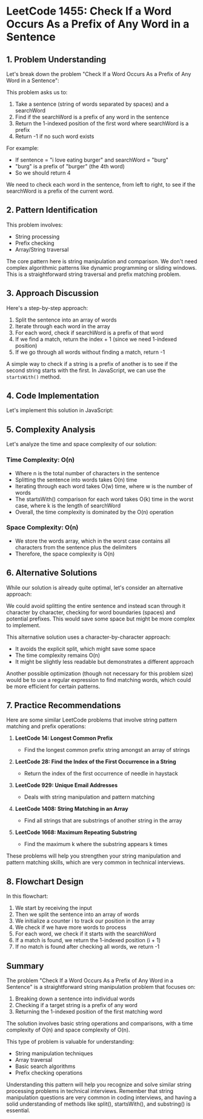 # LeetCode 1455: Check If a Word Occurs As a Prefix of Any Word in a Sentence

## 1. Problem Understanding

Let's break down the problem "Check If a Word Occurs As a Prefix of Any Word in a Sentence":

This problem asks us to:

1. Take a sentence (string of words separated by spaces) and a searchWord
2. Find if the searchWord is a prefix of any word in the sentence
3. Return the 1-indexed position of the first word where searchWord is a prefix
4. Return -1 if no such word exists

For example:

- If sentence = "i love eating burger" and searchWord = "burg"
- "burg" is a prefix of "burger" (the 4th word)
- So we should return 4

We need to check each word in the sentence, from left to right, to see if the searchWord is a prefix of the current word.

## 2. Pattern Identification

This problem involves:

- String processing
- Prefix checking
- Array/String traversal

The core pattern here is string manipulation and comparison. We don't need complex algorithmic patterns like dynamic programming or sliding windows. This is a straightforward string traversal and prefix matching problem.

## 3. Approach Discussion

Here's a step-by-step approach:

1. Split the sentence into an array of words
2. Iterate through each word in the array
3. For each word, check if searchWord is a prefix of that word
4. If we find a match, return the index + 1 (since we need 1-indexed position)
5. If we go through all words without finding a match, return -1

A simple way to check if a string is a prefix of another is to see if the second string starts with the first. In JavaScript, we can use the `startsWith()` method.

## 4. Code Implementation

Let's implement this solution in JavaScript:

## 5. Complexity Analysis

Let's analyze the time and space complexity of our solution:

### Time Complexity: O(n)

- Where n is the total number of characters in the sentence
- Splitting the sentence into words takes O(n) time
- Iterating through each word takes O(w) time, where w is the number of words
- The startsWith() comparison for each word takes O(k) time in the worst case, where k is the length of searchWord
- Overall, the time complexity is dominated by the O(n) operation

### Space Complexity: O(n)

- We store the words array, which in the worst case contains all characters from the sentence plus the delimiters
- Therefore, the space complexity is O(n)

## 6. Alternative Solutions

While our solution is already quite optimal, let's consider an alternative approach:

We could avoid splitting the entire sentence and instead scan through it character by character, checking for word boundaries (spaces) and potential prefixes. This would save some space but might be more complex to implement.

This alternative solution uses a character-by-character approach:

- It avoids the explicit split, which might save some space
- The time complexity remains O(n)
- It might be slightly less readable but demonstrates a different approach

Another possible optimization (though not necessary for this problem size) would be to use a regular expression to find matching words, which could be more efficient for certain patterns.

## 7. Practice Recommendations

Here are some similar LeetCode problems that involve string pattern matching and prefix operations:

1. **LeetCode 14: Longest Common Prefix**

   - Find the longest common prefix string amongst an array of strings

2. **LeetCode 28: Find the Index of the First Occurrence in a String**

   - Return the index of the first occurrence of needle in haystack

3. **LeetCode 929: Unique Email Addresses**

   - Deals with string manipulation and pattern matching

4. **LeetCode 1408: String Matching in an Array**

   - Find all strings that are substrings of another string in the array

5. **LeetCode 1668: Maximum Repeating Substring**
   - Find the maximum k where the substring appears k times

These problems will help you strengthen your string manipulation and pattern matching skills, which are very common in technical interviews.

## 8. Flowchart Design

In this flowchart:

1. We start by receiving the input
2. Then we split the sentence into an array of words
3. We initialize a counter i to track our position in the array
4. We check if we have more words to process
5. For each word, we check if it starts with the searchWord
6. If a match is found, we return the 1-indexed position (i + 1)
7. If no match is found after checking all words, we return -1

## Summary

The problem "Check If a Word Occurs As a Prefix of Any Word in a Sentence" is a straightforward string manipulation problem that focuses on:

1. Breaking down a sentence into individual words
2. Checking if a target string is a prefix of any word
3. Returning the 1-indexed position of the first matching word

The solution involves basic string operations and comparisons, with a time complexity of O(n) and space complexity of O(n).

This type of problem is valuable for understanding:

- String manipulation techniques
- Array traversal
- Basic search algorithms
- Prefix checking operations

Understanding this pattern will help you recognize and solve similar string processing problems in technical interviews. Remember that string manipulation questions are very common in coding interviews, and having a solid understanding of methods like split(), startsWith(), and substring() is essential.
